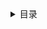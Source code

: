 <details>
<summary>目录</summary>

- [book](notebook/book)
- [brainmap](notebook/brainmap)
- [experience](notebook/experience)
- [framework](notebook/framework)
- [language](notebook/language)
- [problem](notebook/problem)
- [scaffold](notebook/scaffold)
- [system](notebook/system)
- [tool](notebook/tool)
- [work](notebook/work)

</details>
